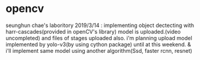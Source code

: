 # opencv
seunghun chae's laboritory
2019/3/14 : implementing object dectecting with harr-cascades(provided in openCV's library) model is uploaded.(video uncompleted) and files of stages uploaded also. i'm planning upload model implemented by yolo-v3(by using cython package) until at this weekend. & i'll implement same model using another algorithm(Ssd, faster rcnn, resnet)